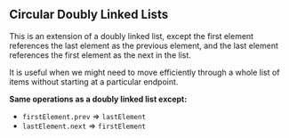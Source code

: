 ## Circular Doubly Linked Lists

This is an extension of a doubly linked list, except the first element references the last
element as the previous element, and the last element references the first element as 
the next in the list.

It is useful when we might need to move efficiently through a whole list of items without 
starting at a particular endpoint.

**Same operations as a doubly linked list except:**

- `firstElement.prev` => `lastElement`
- `lastElement.next` => `firstElement`